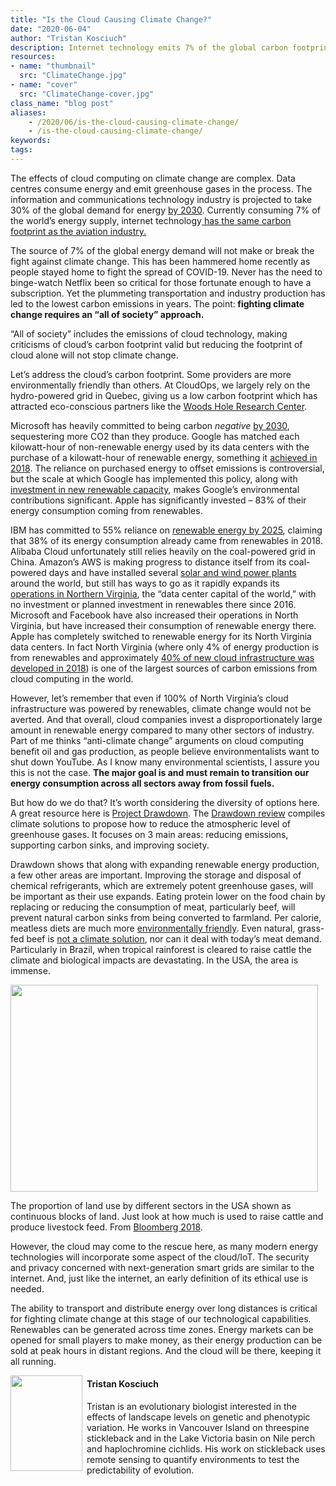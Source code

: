 ```yaml
---
title: "Is the Cloud Causing Climate Change?"
date: "2020-06-04"
author: "Tristan Kosciuch"
description: Internet technology emits 7% of the global carbon footprint, but cloud computing can help make the delivery of renewable energy more viable.
resources:
- name: "thumbnail"
  src: "ClimateChange.jpg"
- name: "cover"
  src: "ClimateChange-cover.jpg"
class_name: "blog post"
aliases:
    - /2020/06/is-the-cloud-causing-climate-change/
    - /is-the-cloud-causing-climate-change/
keywords:
tags:
---
```



<p>The effects of cloud computing on climate change are complex. Data centres consume energy and emit greenhouse gases in the process. The information and communications technology industry is projected to take 30% of the global demand for energy <a href="https://www.nature.com/articles/d41586-018-06610-y">by 2030</a>. Currently consuming 7% of the world’s energy supply, internet technology<a href="https://www.computerworld.com/article/3431148/why-data-centres-are-the-new-frontier-in-the-fight-against-climate-change.html"> has the same carbon footprint as the aviation industry.</a></p>

<p>The source of 7% of the global energy demand will not make or break the fight against climate change. This has been hammered home recently as people stayed home to fight the spread of COVID-19. Never has the need to binge-watch Netflix been so critical for those fortunate enough to have a subscription. Yet the plummeting transportation and industry production has led to the lowest carbon emissions in years. The point:<strong> fighting climate change requires an “all of society” approach.</strong></p><p>“All of society” includes the emissions of cloud technology, making criticisms of cloud’s carbon footprint valid but reducing the footprint of cloud alone will not stop climate change.</p>

<p>Let’s address the cloud’s carbon footprint. Some providers are more environmentally friendly than others. At CloudOps, we largely rely on the hydro-powered grid in Quebec, giving us a low carbon footprint which has attracted eco-conscious partners like the <a href="https://whrc.org/">Woods Hole Research Center</a>.&nbsp;</p>

<p>Microsoft has heavily committed to being carbon <em>negative </em><a href="https://blogs.microsoft.com/blog/2020/01/16/microsoft-will-be-carbon-negative-by-2030/">by 2030</a>, sequestering more CO2 than they produce. Google has matched each kilowatt-hour of non-renewable energy used by its data centers with the purchase of a kilowatt-hour of renewable energy, something it <a href="https://blog.google/topics/environment/meeting-our-match-buying-100-percent-renewable-energy/">achieved in 2018</a>. The reliance on purchased energy to offset emissions is controversial, but the scale at which Google has implemented this policy, along with <a href="https://www.forbes.com/sites/ilkerkoksal/2019/10/02/a-massive-investment-google-announces-18-new-renewable-energy-deals/#58355a295024">investment in new renewable capacity</a>, makes Google’s environmental contributions significant. Apple has significantly invested – 83% of their energy consumption coming from renewables.</p>

<p>IBM has committed to 55% reliance on <a href="https://www.ibm.com/ibm/environment/climate/renewable_energy.shtml">renewable energy by 2025</a>, claiming that 38% of its energy consumption already came from renewables in 2018. Alibaba Cloud unfortunately still relies heavily on the coal-powered grid in China. Amazon’s AWS is making progress to distance itself from its coal-powered days and have installed several <a href="https://aws.amazon.com/about-aws/sustainability/sustainability-timeline/">solar and wind power plants</a> around the world, but still has ways to go as it rapidly expands its <a href="https://www.greenpeace.org/usa/news/greenpeace-finds-amazon-breaking-commitment-to-power-cloud-with-100-renewable-energy/">operations in Northern Virginia</a>, the “data center capital of the world,” with no investment or planned investment in renewables there since 2016. Microsoft and Facebook have also increased their operations in North Virginia, but have increased their consumption of renewable energy there. Apple has completely switched to renewable energy for its North Virginia data centers. In fact North Virginia (where only 4% of energy production is from renewables and approximately <a href="https://www.us.jll.com/content/dam/jll-com/documents/pdf/research/americas/us/US-Data-Center-Outlook-2018.pdf">40% of new cloud infrastructure was developed in 2018</a>) is one of the largest sources of carbon emissions from cloud computing in the world.</p>

<p>However, let’s remember that even if 100% of North Virginia’s cloud infrastructure was powered by renewables, climate change would not be averted. And that overall, cloud companies invest a disproportionately large amount in renewable energy compared to many other sectors of industry. Part of me thinks “anti-climate change” arguments on cloud computing benefit oil and gas production, as people believe environmentalists want to shut down YouTube. As I know many environmental scientists, I assure you this is not the case. <strong>The major goal is and must remain to transition our energy consumption across all sectors away from fossil fuels.</strong></p>

<p>But how do we do that? It’s worth considering the diversity of options here. A great resource here is <a href="https://drawdown.org/">Project Drawdown</a>. The <a href="https://drawdown.org/sites/default/files/pdfs/Drawdown_Review_2020_march10.pdf">Drawdown review</a> compiles climate solutions to propose how to reduce the atmospheric level of greenhouse gases. It focuses on 3 main areas: reducing emissions, supporting carbon sinks, and improving society.</p>

<p>Drawdown shows that along with expanding renewable energy production, a few other areas are important. Improving the storage and disposal of chemical refrigerants, which are extremely potent greenhouse gases, will be important as their use expands. Eating protein lower on the food chain by replacing or reducing the consumption of meat, particularly beef, will prevent natural carbon sinks from being converted to farmland. Per calorie, meatless diets are much more <a href="https://www.ncbi.nlm.nih.gov/pmc/articles/PMC5899434/">environmentally friendly</a>. Even natural, grass-fed beef is <a href="https://www.sciencedaily.com/releases/2017/10/171003111042.htm">not a climate solution</a>, nor can it deal with today’s meat demand. Particularly in Brazil, when tropical rainforest is cleared to raise cattle the climate and biological impacts are devastating. In the USA, the area is immense.</p>
<img src="/images/blog/post/USAMAP.png" alt="" width="492" height="331">

<p>The proportion of land use by different sectors in the USA shown as continuous blocks of land. Just look at how much is used to raise cattle and produce livestock feed. From <a href="https://www.bloomberg.com/graphics/2018-us-land-use/">Bloomberg 2018</a>.</p>

<p>However, the cloud may come to the rescue here, as many modern energy technologies will incorporate some aspect of the cloud/IoT. The security and privacy concerned with next-generation smart grids are similar to the internet. And, just like the internet, an early definition of its ethical use is needed.</p>

<p>The ability to transport and distribute energy over long distances is critical for fighting climate change at this stage of our technological capabilities. Renewables can be generated across time zones. Energy markets can be opened for small players to make money, as their energy production can be sold at peak hours in distant regions. And the cloud will be there, keeping it all running.</p><img style="float: left; margin: 0 0.5em 0.5em 0;" src="/images/blog/post/kosciuch-t.jpg" alt="" class="wp-image-10166" width="115" height="153"><h4>Tristan Kosciuch</h4>

<p>Tristan is an evolutionary biologist interested in the effects of landscape levels on genetic and phenotypic variation. He works in Vancouver Island on threespine stickleback and in the Lake Victoria basin on Nile perch and haplochromine cichlids. His work on stickleback uses remote sensing to quantify environments to test the predictability of evolution.</p>